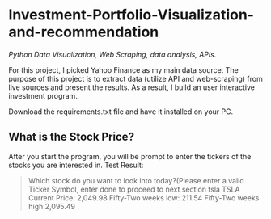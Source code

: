 # Investment-Portfolio-Visualization-and-recommendation
*Python*
*Data Visualization, Web Scraping, data analysis, APIs.*


For this project, I picked Yahoo Finance as my main data source. The purpose of this project is to extract data (utilize API and web-scraping) from live sources and present the results. As a result, I build an user interactive investment program. 

Download the requirements.txt file and have it installed on your PC.

## What is the Stock Price? 
After you start the program, you will be prompt to enter the tickers of the stocks you are interested in. 
Test Result:
> Which stock do you want to look into today?(Please enter a valid Ticker Symbol, enter done to proceed to next section
> tsla
> TSLA Current Price: 2,049.98 Fifty-Two weeks low: 211.54  Fifty-Two weeks high:2,095.49






